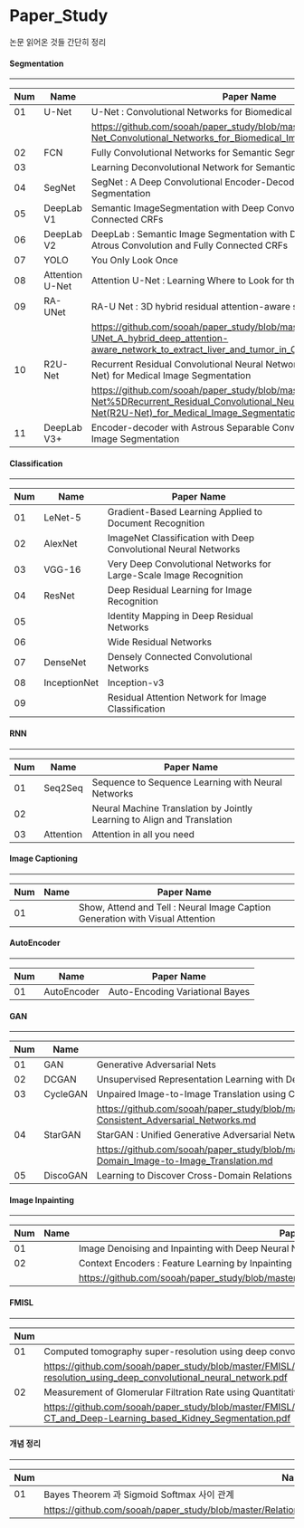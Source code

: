 # Paper_Study

논문 읽어온 것들 간단히 정리

#### Segmentation

-----

Num | Name | Paper Name 
--- | --- | --- 
01 | U-Net | U-Net : Convolutional Networks for Biomedical Image Segmentation 
| |  | https://github.com/sooah/paper_study/blob/master/U-Net_Convolutional_Networks_for_Biomedical_Image_Segmentation.pdf 
02 | FCN |  Fully Convolutional Networks for Semantic Segmentation
03 | | Learning Deconvolutional Network for Semantic Segmentation  
04 | SegNet | SegNet : A Deep Convolutional Encoder-Decoder Architecture for Image Segmentation 
05 | DeepLab V1 | Semantic ImageSegmentation with Deep Convolutional Nets and Fully Connected CRFs 
06 | DeepLab V2 | DeepLab : Semantic Image Segmentation with Deep Convolutional Nets, Atrous Convolution and Fully Connected CRFs 
07 | YOLO | You Only Look Once
08 | Attention U-Net | Attention U-Net : Learning Where to Look for the Pancreas
09 | RA-UNet | RA-U Net : 3D hybrid residual attention-aware segmentation 
 | | | <https://github.com/sooah/paper_study/blob/master/RA-UNet_A_hybrid_deep_attention-aware_network_to_extract_liver_and_tumor_in_CT_scans.md> 
10 | R2U-Net | Recurrent Residual Convolutional Neural Network based on U-Net(R2U-Net) for Medical Image Segmentation 
 | | | <https://github.com/sooah/paper_study/blob/master/%5BR2U-Net%5DRecurrent_Residual_Convolutional_Neural_Network_based_on_U-Net(R2U-Net)_for_Medical_Image_Segmentation.md> 
11 | DeepLab V3+ | Encoder-decoder with Astrous Separable Convolution for Semantic Image Segmentation 


#### Classification

- - -

Num | Name | Paper Name 
--- | --- | --- 
01 | LeNet-5 | Gradient-Based Learning Applied to Document Recognition
02 | AlexNet | ImageNet Classification with Deep Convolutional Neural Networks 
03 | VGG-16 | Very Deep Convolutional Networks for Large-Scale Image Recognition 
04 | ResNet | Deep Residual Learning for Image Recognition 
05 | | Identity Mapping in Deep Residual Networks
06 | | Wide Residual Networks
07 | DenseNet |Densely Connected Convolutional Networks 
08 | InceptionNet | Inception-v3
09 | | Residual Attention Network for Image Classification


#### RNN

---

Num | Name | Paper Name 
--- | --- | --- 
01 | Seq2Seq | Sequence to Sequence Learning with Neural Networks
02 | | Neural Machine Translation by Jointly Learning to Align and Translation
03 | Attention | Attention in all you need


#### Image Captioning

---

Num | Name | Paper Name 
--- | --- | --- 
01 |  | Show, Attend and Tell : Neural Image Caption Generation with Visual Attention


#### AutoEncoder

----

Num | Name | Paper Name 
--- | --- | --- 
01 | AutoEncoder | Auto-Encoding Variational Bayes 

#### GAN

----

Num | Name | Paper Name 
--- | --- | --- 
01 | GAN | Generative Adversarial Nets
02 | DCGAN | Unsupervised Representation Learning with Deep Convolutional Generative Adversarial Networks
03 | CycleGAN | Unpaired Image-to-Image Translation using Cycle-Consistent Adversarial Networks 
 | | | https://github.com/sooah/paper_study/blob/master/Unpaired_Image-to-Image_Translation_using_Cycle-Consistent_Adversarial_Networks.md 
04 | StarGAN | StarGAN : Unified Generative Adversarial Networks for Multi-Domain Image-to-Image Translation 
 | | | https://github.com/sooah/paper_study/blob/master/StarGAN_Unified_Generative_Adversarial_Networks_for_Multi-Domain_Image-to-Image_Translation.md   
05 | DiscoGAN | Learning to Discover Cross-Domain Relations with Generative Adversarial Networks

#### Image Inpainting

---

Num | Name | Paper Name 
--- | --- | --- 
01 |  | Image Denoising and Inpainting with Deep Neural Networks
02 |  | Context Encoders : Feature Learning by Inpainting 
 | | | https://github.com/sooah/paper_study/blob/master/Context_Encoders_Feature_Learning_by_Inpainting.pdf 

#### FMISL

-----

Num | Paper Name 
--- | --- 
01 | Computed tomography super-resolution using deep convolutional neural network 
 | |  https://github.com/sooah/paper_study/blob/master/FMISL/Computed_tomography_super-resolution_using_deep_convolutional_neural_network.pdf 
02 |  Measurement of Glomerular Filtration Rate using Quantitative SPECT-CT and Deep-Learning based Kidney Segmentation 
 | |  https://github.com/sooah/paper_study/blob/master/FMISL/Measurement_of_Glomerular_Filtration_Rate_using_Quantitative_SPECT-CT_and_Deep-Learning_based_Kidney_Segmentation.pdf


#### 개념 정리

-----
Num | Name 
--- | --- 
01 | Bayes Theorem 과 Sigmoid Softmax 사이 관계 
 | | https://github.com/sooah/paper_study/blob/master/Relationship_between_Bayes_Theorem_and_Sigmoid_Softmax.pdf | 

